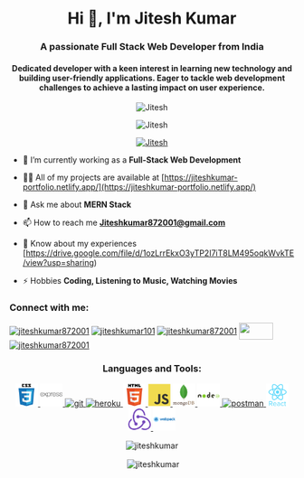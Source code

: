 <h1 align="center">Hi 👋, I'm Jitesh Kumar</h1>
<h3 align="center">A passionate Full Stack Web Developer from India</h3>
<h4 align="center">Dedicated developer with a keen interest
in learning new technology and building
user-friendly applications. Eager to tackle
web development challenges to achieve
a lasting impact on user experience.
</h4>
<p align="center"> <img src="https://komarev.com/ghpvc/?username=jk872001&label=Profile%20views&color=0e75b6&style=flat" alt="Jitesh" /> </p>
<p align="center"><img src="https://r7q6w9z6.rocketcdn.me/career/wp-content/uploads/2021/06/2-46.gif" alt="Jitesh"/></p>

<p align="center"> <a href="https://github.com/ryo-ma/github-profile-trophy"><img src="https://github-profile-trophy.vercel.app/?username=jk872001" alt="Jitesh" /></a> </p>

- 🌱 I’m currently working as a  **Full-Stack Web Development**

- 👨‍💻 All of my projects are available at [https://jiteshkumar-portfolio.netlify.app/](https://jiteshkumar-portfolio.netlify.app/)

- 💬 Ask me about **MERN Stack**

- 📫 How to reach me **Jiteshkumar872001@gmail.com**

- 📄 Know about my experiences [https://drive.google.com/file/d/1ozLrrEkxO3yTP2I7iT8LM495oqkWvkTE/view?usp=sharing)

- ⚡ Hobbies **Coding, Listening to Music, Watching Movies**

<h3 align="left">Connect with me:</h3>
<p align="left">
<a href="https://twitter.com/JiteshK20278262" target="blank"><img align="center" src="https://raw.githubusercontent.com/rahuldkjain/github-profile-readme-generator/master/src/images/icons/Social/twitter.svg" alt="jiteshkumar872001" height="30" width="40" /></a> 
<a href="https://www.linkedin.com/in/jiteshkumar101/" target="blank"><img align="center" src="https://raw.githubusercontent.com/rahuldkjain/github-profile-readme-generator/master/src/images/icons/Social/linked-in-alt.svg" alt="jiteshkumar101" height="30" width="40" /></a>
<a title="Codesandbox" href="https://codesandbox.com/jiteshkumar872001" target="blank"><img align="center" src="https://raw.githubusercontent.com/rahuldkjain/github-profile-readme-generator/master/src/images/icons/Social/codesandbox.svg" alt="jiteshkumar872001" height="30" width="40" /></a>
<a href="https://chillkindcoder.hashnode.dev/" target="blank"><img align="center" src="https://cdn.hashnode.com/res/hashnode/image/upload/v1592751328987/VzrtgcQNF.jpeg?auto=compress" alt="" height="30" width="60" /></a>
<a href="https://www.leetcode.com/jiteshkumar872001" target="blank"><img align="center" src="https://raw.githubusercontent.com/rahuldkjain/github-profile-readme-generator/master/src/images/icons/Social/leet-code.svg" alt="jiteshkumar872001" height="30" width="40" /></a> 
  
</p>

<h3 align="center">Languages and Tools:</h3>
<p align="center"> <a href="https://www.w3schools.com/css/" target="_blank" rel="noreferrer"> <img src="https://raw.githubusercontent.com/devicons/devicon/master/icons/css3/css3-original-wordmark.svg" alt="css3" width="40" height="40"/> </a> <a href="https://expressjs.com" target="_blank" rel="noreferrer"> <img src="https://raw.githubusercontent.com/devicons/devicon/master/icons/express/express-original-wordmark.svg" alt="express" width="40" height="40"/> </a> <a href="https://git-scm.com/" target="_blank" rel="noreferrer"> <img src="https://www.vectorlogo.zone/logos/git-scm/git-scm-icon.svg" alt="git" width="40" height="40"/> </a> <a href="https://heroku.com" target="_blank" rel="noreferrer"> <img src="https://www.vectorlogo.zone/logos/heroku/heroku-icon.svg" alt="heroku" width="40" height="40"/> </a> <a href="https://www.w3.org/html/" target="_blank" rel="noreferrer"> <img src="https://raw.githubusercontent.com/devicons/devicon/master/icons/html5/html5-original-wordmark.svg" alt="html5" width="40" height="40"/> </a> <a href="https://developer.mozilla.org/en-US/docs/Web/JavaScript" target="_blank" rel="noreferrer"> <img src="https://raw.githubusercontent.com/devicons/devicon/master/icons/javascript/javascript-original.svg" alt="javascript" width="40" height="40"/> </a> <a href="https://www.mongodb.com/" target="_blank" rel="noreferrer"> <img src="https://raw.githubusercontent.com/devicons/devicon/master/icons/mongodb/mongodb-original-wordmark.svg" alt="mongodb" width="40" height="40"/> </a> <a href="https://nodejs.org" target="_blank" rel="noreferrer"> <img src="https://raw.githubusercontent.com/devicons/devicon/master/icons/nodejs/nodejs-original-wordmark.svg" alt="nodejs" width="40" height="40"/> </a> <a href="https://postman.com" target="_blank" rel="noreferrer"> <img src="https://www.vectorlogo.zone/logos/getpostman/getpostman-icon.svg" alt="postman" width="40" height="40"/> </a> <a href="https://reactjs.org/" target="_blank" rel="noreferrer"> <img src="https://raw.githubusercontent.com/devicons/devicon/master/icons/react/react-original-wordmark.svg" alt="react" width="40" height="40"/> </a> <a href="https://redux.js.org" target="_blank" rel="noreferrer"> <img src="https://raw.githubusercontent.com/devicons/devicon/master/icons/redux/redux-original.svg" alt="redux" width="40" height="40"/> </a> <a href="https://webpack.js.org" target="_blank" rel="noreferrer"> <img src="https://raw.githubusercontent.com/devicons/devicon/d00d0969292a6569d45b06d3f350f463a0107b0d/icons/webpack/webpack-original-wordmark.svg" alt="webpack" width="40" height="40"/> </a> </p>

<p align="center"><img align="center" src="https://github-readme-stats.vercel.app/api/top-langs?username=jk872001&show_icons=true&locale=en&layout=compact" alt="jiteshkumar" /></p>

<p align="center">&nbsp;<img align="center" src="https://github-readme-stats.vercel.app/api?username=jk872001&show_icons=true&locale=en" alt="jiteshkumar" /></p>


